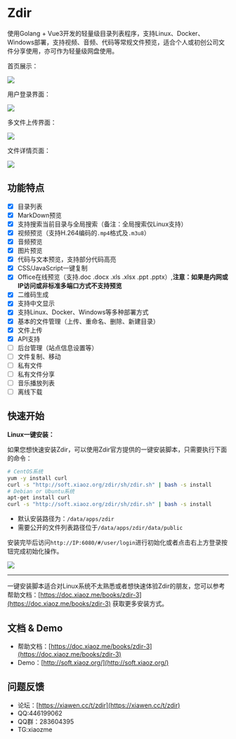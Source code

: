 # Zdir

使用Golang + Vue3开发的轻量级目录列表程序，支持Linux、Docker、Windows部署，支持视频、音频、代码等常规文件预览，适合个人或初创公司文件分享使用，亦可作为轻量级网盘使用。

首页展示：

![](https://img.rss.ink/imgs/2022/10/17/10d74765a20fdc7a.png)

用户登录界面：

![](https://img.rss.ink/imgs/2022/10/26/ab87df26eb6de9af.png)

多文件上传界面：

![](https://img.rss.ink/imgs/2022/10/26/9c874b430bbbf472.png)

文件详情页面：

![](https://img.rss.ink/imgs/2022/10/26/459da25f39ea1b7c.png)

## 功能特点

- [x] 目录列表
- [x] MarkDown预览
- [x] 支持搜索当前目录与全局搜索（备注：全局搜索仅Linux支持）
- [x] 视频预览（支持H.264编码的`.mp4`格式及`.m3u8`）
- [x] 音频预览
- [x] 图片预览
- [x] 代码与文本预览，支持部分代码高亮
- [x] CSS/JavaScript一键复制
- [x] Office在线预览（支持.doc .docx .xls .xlsx .ppt .pptx）,**注意：如果是内网或IP访问或非标准多端口方式不支持预览**
- [x] 二维码生成
- [x] 支持中文显示
- [x] 支持Linux、Docker、Windows等多种部署方式
- [x] 基本的文件管理（上传、重命名、删除、新建目录）
- [x] 文件上传
- [x] API支持
- [ ] 后台管理（站点信息设置等）
- [ ] 文件复制、移动
- [ ] 私有文件
- [ ] 私有文件分享
- [ ] 音乐播放列表
- [ ] 离线下载 

## 快速开始

**Linux一键安装：**

如果您想快速安装Zdir，可以使用Zdir官方提供的一键安装脚本，只需要执行下面的命令：

```bash
# CentOS系统
yum -y install curl
curl -s "http://soft.xiaoz.org/zdir/sh/zdir.sh" | bash -s install
# Debian or Ubuntu系统
apt-get install curl
curl -s "http://soft.xiaoz.org/zdir/sh/zdir.sh" | bash -s install
```

* 默认安装路径为：`/data/apps/zdir`
* 需要公开的文件列表路径位于`/data/apps/zdir/data/public`

安装完毕后访问`http://IP:6080/#/user/login`进行初始化或者点击右上方登录按钮完成初始化操作。

![](https://img.rss.ink/imgs/2022/10/25/e12ec1da1a7dc2f8.png)

___

一键安装脚本适合对Linux系统不太熟悉或者想快速体验Zdir的朋友，您可以参考帮助文档：[https://doc.xiaoz.me/books/zdir-3](https://doc.xiaoz.me/books/zdir-3) 获取更多安装方式。

## 文档 & Demo

* 帮助文档：[https://doc.xiaoz.me/books/zdir-3](https://doc.xiaoz.me/books/zdir-3)
* Demo：[http://soft.xiaoz.org/](http://soft.xiaoz.org/)

## 问题反馈

* 论坛：[https://xiawen.cc/t/zdir](https://xiawen.cc/t/zdir)
* QQ:446199062
* QQ群：283604395
* TG:xiaozme



